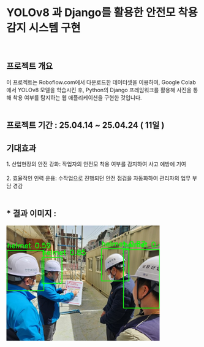 <h1> YOLOv8 과 Django를 활용한 안전모 착용 감지 시스템 구현 </h1>
<br>
<h2> 프로젝트 개요 </h2>
이 프로젝트는 Roboflow.com에서 다운로드한 데이터셋을 이용하여, Google Colab에서 YOLOv8 모델을 학습시킨 후, Python의 Django 프레임워크를 활용해 사진을 통해 착용 여부를 탐지하는 웹 애플리케이션을 구현한 것입니다.
<br><br>


<h2> 프로젝트 기간 : 25.04.14 ~ 25.04.24 ( 11일 ) </h2>
<h2> 기대효과  </h2>
1. 산업현장의 안전 강화: 작업자의 안전모 착용 여부를 감지하여 사고 예방에 기여<br><br>
2. 효율적인 인력 운용: 수작업으로 진행되던 안전 점검을 자동화하여 관리자의 업무 부담 경감<br><br>

<h2>* 결과 이미지 : </h2>

<img src="./media/yolo/result/result_image_174008.jpg" width="400px" />
